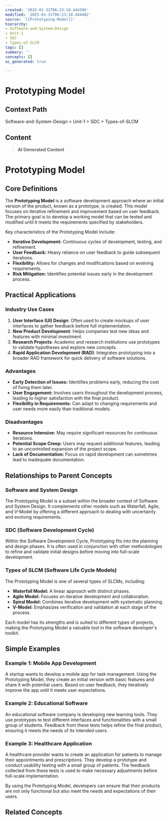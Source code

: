 ```yaml
---
created: '2025-01-31T06:23:10.444396'
modified: '2025-01-31T06:23:10.444402'
source: '[[Prototyping-Model]]'
hierarchy:
- Software-and-System-Design
- Unit-1
- SDC
- Types-of-SLCM
tags: []
summary: ''
concepts: []
ai_generated: true

---
```


# Prototyping Model

## Context Path
Software-and-System-Design > Unit-1 > SDC > Types-of-SLCM

## Content
> **AI Generated Content**
 # Prototyping Model

## Core Definitions

The **Prototyping Model** is a software development approach where an initial version of the product, known as a prototype, is created. This model focuses on iterative refinement and improvement based on user feedback. The primary goal is to develop a working model that can be tested and modified until it meets the requirements specified by stakeholders.

Key characteristics of the Prototyping Model include:
- **Iterative Development:** Continuous cycles of development, testing, and refinement.
- **User Feedback:** Heavy reliance on user feedback to guide subsequent iterations.
- **Flexibility:** Allows for changes and modifications based on evolving requirements.
- **Risk Mitigation:** Identifies potential issues early in the development process.

## Practical Applications

### Industry Use Cases
1. **User Interface (UI) Design**: Often used to create mockups of user interfaces to gather feedback before full implementation.
2. **New Product Development**: Helps companies test new ideas and features with minimal investment.
3. **Research Projects**: Academic and research institutions use prototypes to validate hypotheses and explore new concepts.
4. **Rapid Application Development (RAD)**: Integrates prototyping into a broader RAD framework for quick delivery of software solutions.

### Advantages
- **Early Detection of Issues:** Identifies problems early, reducing the cost of fixing them later.
- **User Engagement:** Involves users throughout the development process, leading to higher satisfaction with the final product.
- **Flexibility in Requirements:** Can adapt to changing requirements and user needs more easily than traditional models.

### Disadvantages
- **Resource Intensive:** May require significant resources for continuous iterations.
- **Potential Scope Creep:** Users may request additional features, leading to an uncontrolled expansion of the project scope.
- **Lack of Documentation:** Focus on rapid development can sometimes lead to inadequate documentation.

## Relationships to Parent Concepts

### Software and System Design
The Prototyping Model is a subset within the broader context of Software and System Design. It complements other models such as Waterfall, Agile, and V-Model by offering a different approach to dealing with uncertainty and evolving requirements.

### SDC (Software Development Cycle)
Within the Software Development Cycle, Prototyping fits into the planning and design phases. It is often used in conjunction with other methodologies to refine and validate initial designs before moving into full-scale development.

### Types of SLCM (Software Life Cycle Models)
The Prototyping Model is one of several types of SLCMs, including:
- **Waterfall Model:** A linear approach with distinct phases.
- **Agile Model:** Focuses on iterative development and collaboration.
- **Spiral Model:** Combines iterative development with systematic planning.
- **V-Model:** Emphasizes verification and validation at each stage of the process.

Each model has its strengths and is suited to different types of projects, making the Prototyping Model a valuable tool in the software developer's toolkit.

## Simple Examples

### Example 1: Mobile App Development
A startup wants to develop a mobile app for task management. Using the Prototyping Model, they create an initial version with basic features and share it with potential users. Based on user feedback, they iteratively improve the app until it meets user expectations.

### Example 2: Educational Software
An educational software company is developing new learning tools. They use prototypes to test different interfaces and functionalities with a small group of students. Feedback from these tests helps refine the final product, ensuring it meets the needs of its intended users.

### Example 3: Healthcare Application
A healthcare provider wants to create an application for patients to manage their appointments and prescriptions. They develop a prototype and conduct usability testing with a small group of patients. The feedback collected from these tests is used to make necessary adjustments before full-scale implementation.

By using the Prototyping Model, developers can ensure that their products are not only functional but also meet the needs and expectations of their users.

## Related Concepts
